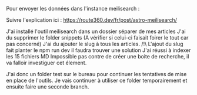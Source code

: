 Pour envoyer les données dans l'instance meilisearch : 

Suivre l'explication ici : https://route360.dev/fr/post/astro-meilisearch/

J'ai installé l'outil meilisearch dans un dossier séparer de mes articles
J'ai du supprimer le folder snippets (A vérifier si celui-ci faisait foirer le tout car pas concerné)
J'ai du ajouter le slug à tous les articles. /!\ L'ajout du slug fait planter le npm run dev il faudra trouver une solution
J'ai réussi à indexer les 15 fichiers MD
Impossible pas contre de créer une boite de recherche, il va falloir investiguer cet élement. 

J'ai donc un folder test sur le bureau pour continuer les tentatives de mise en place de l'outils. Je vais continuer à utiliser ce folder temporairement et ensuite faire une seconde branch. 